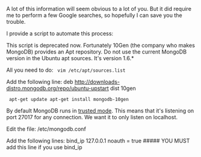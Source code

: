 <!--
author: JP Richardson
publish: Thu May 05 2011 00:51:29 GMT-0500 (CDT)
status: publish
type: post
link: https://procbits.wordpress.com/2011/05/04/installing-mongodb-1-8-1-on-ubuntu-10-04-lts/
tags: Linux, MongoDB
slug: 2011/05/04/installing-mongodb-1-8-1-on-ubuntu-10-04-lts
title: Installing MongoDB 1.8.1 on Ubuntu 10.04 LTS
-->



A lot of this information will seem obvious to a lot of you. But it did
require me to perform a few Google searches, so hopefully I can save you
the trouble.

I provide a script to automate this process:
[](https://github.com/jprichardson/mongo_install "https://github.com/jprichardson/mongo_install")

This script is deprecated now. Fortunately 10Gen (the company who makes
MongoDB) provides an Apt repository. Do not use the current MongoDB
version in the Ubuntu apt sources. It's version 1.6.\*

All you need to do: ` vim /etc/apt/sources.list`

Add the following line: deb
http://downloads-distro.mongodb.org/repo/ubuntu-upstart dist 10gen

` apt-get update apt-get install mongodb-10gen`

By default MongoDB runs in [trusted
mode](http://www.mongodb.org/display/DOCS/Security+and+Authentication).
This means that it's listening on port 27017 for any connection. We want
it to only listen on localhost.

Edit the file: /etc/mongodb.conf

Add the following lines: bind\_ip 127.0.0.1 noauth = true \#\#\#\#\# YOU
MUST add this line if you use bind\_ip


